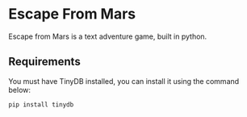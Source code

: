 # Escape From Mars

Escape from Mars is a text adventure game, built in python. 

## Requirements

You must have TinyDB installed, you can install it using the command below:

```bash
pip install tinydb
```